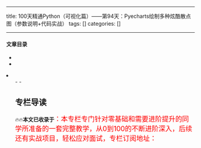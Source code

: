
--- 
title:  100天精通Python（可视化篇）——第94天：Pyecharts绘制多种炫酷散点图（参数说明+代码实战） 
tags: []
categories: [] 

---


#### 文章目录

  - 
  - 
  <li>
   <ul>
    - 
    - 
   


## 专栏导读

🔥🔥**本文已收录于**<font size="4" color="red">：本专栏专门针对零基础和需要进阶提升的同学所准备的一套完整教学，从0到100的不断进阶深入，后续还有实战项目，轻松应对面试，专栏订阅地址：</font>
